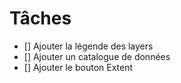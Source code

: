 # Tâches

- [] Ajouter la légende des layers
- [] Ajouter un catalogue de données
- [] Ajouter le bouton Extent
